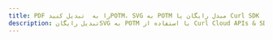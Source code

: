 ---title: PDF را به  تبدیل کنیدPOTM، SVG به POTM مبدل رایگان یا Curl SDKdescription: تبدیل رایگانSVG به POTM با استفاده از Curl Cloud APIs & SDK همچنین اسناد PDF را در Cloud ایجاد، ویرایش و رندر کنید.---